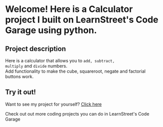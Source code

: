 
Welcome! Here is a Calculator project I built on LearnStreet's Code Garage using python.
===============================================================================================================

Project description
-------------------------

Here is a calculator that allows you to <code>add, subtract, multiply</code> and <code>divide</code> numbers.<br> Add functionality to make the cube, squareroot, negate and factorial buttons work.


Try it out!
--------------

Want to see my project for yourself? [Click here](http://www.learnstreet.com//view_profile/5182973976b99c467800097f/project)

Check out out more coding projects you can do in LearnStreet's Code Garage
		